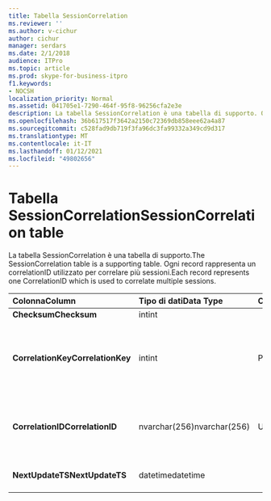 ```yaml
---
title: Tabella SessionCorrelation
ms.reviewer: ''
ms.author: v-cichur
author: cichur
manager: serdars
ms.date: 2/1/2018
audience: ITPro
ms.topic: article
ms.prod: skype-for-business-itpro
f1.keywords:
- NOCSH
localization_priority: Normal
ms.assetid: 041705e1-7290-464f-95f8-96256cfa2e3e
description: La tabella SessionCorrelation è una tabella di supporto. Ogni record rappresenta un correlationID utilizzato per correlare più sessioni.
ms.openlocfilehash: 36b617517f3642a2150c72369db858eee62a4a87
ms.sourcegitcommit: c528fad9db719f3fa96dc3fa99332a349cd9d317
ms.translationtype: MT
ms.contentlocale: it-IT
ms.lasthandoff: 01/12/2021
ms.locfileid: "49802656"
---
```

# <a name="sessioncorrelation-table"></a><span data-ttu-id="2ff37-104">Tabella SessionCorrelation</span><span class="sxs-lookup"><span data-stu-id="2ff37-104">SessionCorrelation table</span></span>
 
<span data-ttu-id="2ff37-105">La tabella SessionCorrelation è una tabella di supporto.</span><span class="sxs-lookup"><span data-stu-id="2ff37-105">The SessionCorrelation table is a supporting table.</span></span> <span data-ttu-id="2ff37-106">Ogni record rappresenta un correlationID utilizzato per correlare più sessioni.</span><span class="sxs-lookup"><span data-stu-id="2ff37-106">Each record represents one CorrelationID which is used to correlate multiple sessions.</span></span> 
  
|<span data-ttu-id="2ff37-107">**Colonna**</span><span class="sxs-lookup"><span data-stu-id="2ff37-107">**Column**</span></span>|<span data-ttu-id="2ff37-108">**Tipo di dati**</span><span class="sxs-lookup"><span data-stu-id="2ff37-108">**Data Type**</span></span>|<span data-ttu-id="2ff37-109">**Chiave/indice**</span><span class="sxs-lookup"><span data-stu-id="2ff37-109">**Key/Index**</span></span>|<span data-ttu-id="2ff37-110">**Dettagli**</span><span class="sxs-lookup"><span data-stu-id="2ff37-110">**Details**</span></span>|
|:-----|:-----|:-----|:-----|
|<span data-ttu-id="2ff37-111">**Checksum**</span><span class="sxs-lookup"><span data-stu-id="2ff37-111">**Checksum**</span></span> <br/> |<span data-ttu-id="2ff37-112">int</span><span class="sxs-lookup"><span data-stu-id="2ff37-112">int</span></span>  <br/> |||
|<span data-ttu-id="2ff37-113">**CorrelationKey**</span><span class="sxs-lookup"><span data-stu-id="2ff37-113">**CorrelationKey**</span></span> <br/> |<span data-ttu-id="2ff37-114">int</span><span class="sxs-lookup"><span data-stu-id="2ff37-114">int</span></span>  <br/> |<span data-ttu-id="2ff37-115">Principale</span><span class="sxs-lookup"><span data-stu-id="2ff37-115">Primary</span></span>  <br/> |<span data-ttu-id="2ff37-116">Numero univoco che identifica questo A/V Conferencing Server.</span><span class="sxs-lookup"><span data-stu-id="2ff37-116">Unique number identifying this A/V Conferencing Server.</span></span>  <br/> |
|<span data-ttu-id="2ff37-117">**CorrelationID**</span><span class="sxs-lookup"><span data-stu-id="2ff37-117">**CorrelationID**</span></span> <br/> |<span data-ttu-id="2ff37-118">nvarchar(256)</span><span class="sxs-lookup"><span data-stu-id="2ff37-118">nvarchar(256)</span></span>  <br/> |<span data-ttu-id="2ff37-119">Univoco</span><span class="sxs-lookup"><span data-stu-id="2ff37-119">Unique</span></span>  <br/> |<span data-ttu-id="2ff37-120">Le sessioni correlate avranno lo stesso ID correlazione.</span><span class="sxs-lookup"><span data-stu-id="2ff37-120">Sessions that are correlated will have the same correlation ID.</span></span>  <br/> |
|<span data-ttu-id="2ff37-121">**NextUpdateTS**</span><span class="sxs-lookup"><span data-stu-id="2ff37-121">**NextUpdateTS**</span></span> <br/> |<span data-ttu-id="2ff37-122">datetime</span><span class="sxs-lookup"><span data-stu-id="2ff37-122">datetime</span></span>  <br/> | <br/> |<span data-ttu-id="2ff37-123">Solo per uso interno.</span><span class="sxs-lookup"><span data-stu-id="2ff37-123">For internal use only.</span></span>  <br/> |
   

